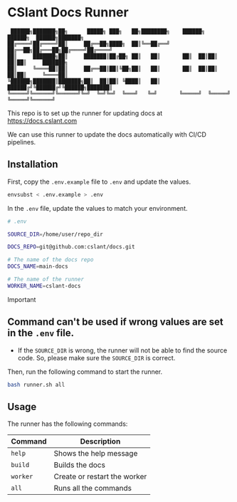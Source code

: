 # CSlant Docs Runner

```text
 ██████╗███████╗██╗      █████╗ ███╗   ██╗████████╗    ██████╗  ██████╗  ██████╗███████╗
██╔════╝██╔════╝██║     ██╔══██╗████╗  ██║╚══██╔══╝    ██╔══██╗██╔═══██╗██╔════╝██╔════╝
██║     ███████╗██║     ███████║██╔██╗ ██║   ██║       ██║  ██║██║   ██║██║     ███████╗
██║     ╚════██║██║     ██╔══██║██║╚██╗██║   ██║       ██║  ██║██║   ██║██║     ╚════██║
╚██████╗███████║███████╗██║  ██║██║ ╚████║   ██║       ██████╔╝╚██████╔╝╚██████╗███████║
╚═════╝╚══════╝╚══════╝╚═╝  ╚═╝╚═╝  ╚═══╝   ╚═╝       ╚═════╝  ╚═════╝  ╚═════╝╚══════╝
```

This repo is to set up the runner for updating docs at https://docs.cslant.com

We can use this runner to update the docs automatically with CI/CD pipelines.

## Installation

First, copy the `.env.example` file to `.env` and update the values.

```bash
envsubst < .env.example > .env
```

In the `.env` file, update the values to match your environment.

```bash
# .env

SOURCE_DIR=/home/user/repo_dir

DOCS_REPO=git@github.com:cslant/docs.git

# The name of the docs repo
DOCS_NAME=main-docs

# The name of the runner
WORKER_NAME=cslant-docs
```

> [!IMPORTANT]
> ## Command can't be used if wrong values are set in the `.env` file.
> * If the `SOURCE_DIR` is wrong, the runner will not be able to find the source code. So, please make sure the `SOURCE_DIR` is correct.

Then, run the following command to start the runner.

```bash
bash runner.sh all
```

## Usage

The runner has the following commands:

| Command  | Description                  |
|----------|------------------------------|
| `help`   | Shows the help message       |
| `build`  | Builds the docs              |
| `worker` | Create or restart the worker |
| `all`    | Runs all the commands        |

